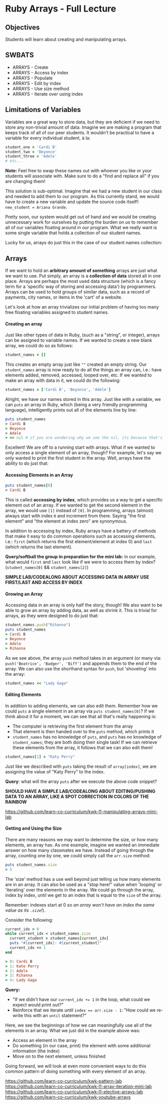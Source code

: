 # Ruby Arrays - Full Lecture

## Objectives

Students will learn about creating and manipulating arrays.

## SWBATS

+ ARRAYS - Create
+ ARRAYS - Access by index
+ ARRAYS - Populate
+ ARRAYS - Edit by index
+ ARRAYS - Use size method
+ ARRAYS - Iterate over using index

## Limitations of Variables

Variables are a great way to store data, but they are deficient if we need to store any non-trivial amount of data. Imagine we are making a program that keeps track of all of our peer students. It wouldn't be practical to have a variable for every individual student, à la:

```ruby
student_one = 'Cardi B'
student_two = 'Beyonce'
student_three = 'Adele'
# etc...
```

**Note:** Feel free to swap these names out with whoever you like or your students will associate with. Make sure to do a "find and replace all" if you are changing them!

This solution is sub-optimal. Imagine that we had a new student in our class and needed to add them to our program. As this currently stand, we would have to create a new variable and update the source code itself!: `new_student = Ariana Grande`.

Pretty soon, our system would get out of hand and we would be creating unnecessary work for ourselves by putting the burden on _us_ to remember all of our variables floating around in our program. What we really want is some single variable that holds a collection of our student names.

Lucky for us, arrays do just this in the case of our student names collection:

## Arrays

If we want to hold an **arbitrary amount of something** arrays are just what we want to use. Put simply, an array is a **collection of data** stored all in one place. Arrays are perhaps the most used data structure (which is a fancy term for a 'specific way of storing and accessing data') by programmers. Arrays can be used to hold groups of similar data, such as a record of payments, city names, or items in the 'cart' of a website.  

Let's look at how an array trivializes our initial problem of having too many free floating variables assigned to student names.

#### Creating an array

Just like other types of data in Ruby, (such as a "string", or integer), arrays can be assigned to variable names. If we wanted to create a new blank array, we could do so as follows:

```Ruby
student_names = []
```

This creates an empty array just like `""` created an empty string. Our `student_names` array is now ready to do all the things an array can, i.e.: have elements added, removed, accessed, looped over, etc. If we wanted to make an array with data in it, we could do the following:

```Ruby
student_names = ['Cardi B', 'Beyonce', 'Adele']
```

Alright, we have our names stored in this array. Just like with a variable, we can `puts` an array in Ruby, which (being a very friendly programming language), intelligently prints out all of the elements line by line:

```ruby
puts student_names
> Cardi B
> Beyonce
> Adele
> => nil # if you are wondering why we see the nil, its because that's the return value of the method `puts` itself. IRB prints return values to the terminal by default
```

Excellent! We are off to a running start with arrays. What if we wanted to only access a single element of an array, though? For example, let's say we only wanted to print the first student in the array. Well, arrays have the ability to do just that:

#### Accessing Elements in an Array

```ruby
puts student_names[0]
> Cardi B
```

This is called **accessing by index**, which provides us a way to get a specific element out of an array. If we wanted to get the second element in the array, we would use `[1]` instead of `[0]`. In programming, arrays (almost) always start with index `0` and increment from there. Saying "the first element" and "the element at index zero" are synonymous.

In addition to accessing by index, Ruby arrays have a battery of methods that make it easy to do common operations such as accessing elements, i.e.: `first` (which returns the first element/element at index 0) and `last` (which returns the last element).

**Query/softball the group in preparation for the mini lab:** in our example, what would `first` and `last` look like if we were to access them by index? (`student_names[0]` && `student_names[2]`)

**SIMPLE LAB/CODEALONG ABOUT ACCESSING DATA IN ARRAY USE FIRST/LAST AND ACCESS BY INDEX**

#### Growing an Array

Accessing data in an array is only half the story, though! We also want to be able to grow an array by adding data, as well as shrink it. This is trivial for arrays, as they were designed to do just that:

```ruby
student_names.push("Rihanna")
puts student_names
> Cardi B
> Beyonce
> Adele
> Rihanna
```

As we see above, the array `push` method takes in an argument (or many via: `push('Beatrice', 'Badger', 'Biff')` and appends them to the end of the array. We can also use the shorthand syntax for `push`, but 'shoveling' into the array:

```Ruby
student_names << "Lady Gaga"

```

#### Editing Elements

In addition to adding elements, we can also edit them. Remember how we could `puts` a single element in an array via `puts student_names[0]`? If we think about it for a moment, we can see that all that's really happening is:
  - The computer is retrieving the first element from the array
  - That element is then handed over to the `puts` method, which prints it
  - `student_names` has no knowledge of `puts`, and `puts` has no knowledge of `student_names`; they are both doing their single task!
If we can retrieve these elements from the array, it follows that we can also edit them!

```Ruby
student_names[1] = "Katy Perry"
```

Just like we described with `puts` taking the result of `array[index]`, we are assigning the value of "Katy Perry" to the index.

**Query**: what will the array `puts` after we execute the above code snippet?

**SHOULD HAVE A SIMPLE LAB/CODEALONG ABOUT EDITING/PUSHING DATA TO AN ARRAY, LIKE A SPOT CORRECTION IN COLORS OF THE RAINBOW**

https://github.com/learn-co-curriculum/kwk-l1-manipulating-arrays-mini-lab

#### Getting and Using the Size

There are many reasons we may want to determine the size, or how many elements, an array has. As one example, imagine we wanted an immediate answer on how many classmates we have. Instead of going through the array, counting one by one, we could simply call the `arr.size` method:

```Ruby
puts student_names.size
> 5
```

The 'size' method has a use well beyond just telling us how many elements are in an array. It can also be used as a "stop here!" value when 'looping' or 'iterating' over the elements in the array. We could go through the array, index by index, until we get to an index that is equal to the `size` of the array.

Remember: indexes start at 0 so _an array won't have an index the same value as its `.size`!_).

Consider the following:

```Ruby
current_idx = 0
while current_idx < student_names.size
  current_student = student_names[current_idx]
  puts "#{current_idx}: #{current_student}"
  current_idx += 1
end

> 0: Cardi B
> 1: Kate Perry
> 2: Adele
> 3: Rihanna
> 4: Lady Gaga
```

**Query:**
  - "If we didn't have our `current_idx += 1` in the loop, what could we expect would print out?"
  - Reinforce that we iterate until `index == arr.size - 1`: "How could we re-write this with an `until` statement?"

Here, we see the beginnings of how we can meaningfully use all of the elements in an array. What we just did in the example above was:
  - Access an element in the array
  - Do something (in our case, print) the element with some additional information (the index)
  - Move on to the next element, unless finished

Going forward, we will look at even more convenient ways to do this common pattern of doing something with every element of an array. 

https://github.com/learn-co-curriculum/kwk-pattern-lab
https://github.com/learn-co-curriculum/kwk-l1-array-iteration-mini-lab
https://github.com/learn-co-curriculum/kwk-l1-elective-arrays-lab
https://github.com/learn-co-curriculum/kwk-youtube-arrays
